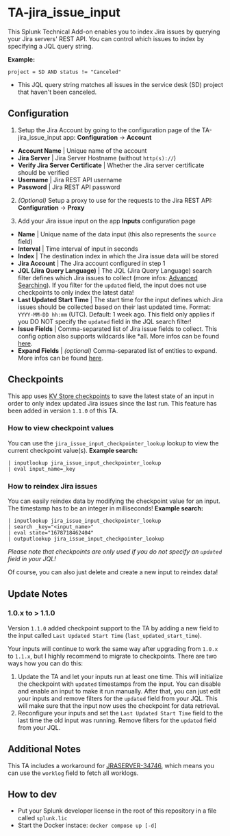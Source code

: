 # TA-jira_issue_input

This Splunk Technical Add-on enables you to index Jira issues by querying your Jira servers' REST API. You can control which issues to index by specifying a JQL query string.

**Example:**

`project = SD AND status != "Canceled"`

- This JQL query string matches all issues in the service desk (SD) project that haven't been canceled.

## Configuration

1. Setup the Jira Account by going to the configuration page of the TA-jira_issue_input app: **Configuration** -> **Account**

- **Account Name** | Unique name of the account
- **Jira Server** | Jira Server Hostname (without `http(s)://`)
- **Verify Jira Server Certificate** | Whether the Jira server certificate should be verified
- **Username** | Jira REST API username
- **Password** | Jira REST API password

2. *(Optional)* Setup a proxy to use for the requests to the Jira REST API: **Configuration** -> **Proxy**

3. Add your Jira issue input on the app **Inputs** configuration page

- **Name** | Unique name of the data input (this also represents the `source` field)
- **Interval** | Time interval of input in seconds
- **Index** | The destination index in which the Jira issue data will be stored
- **Jira Account** | The Jira account configured in step 1
- **JQL (Jira Query Language)** | The JQL (Jira Query Language) search filter defines which Jira issues to collect (more infos: [Advanced Searching](http://confluence.atlassian.com/display/JIRA/Advanced+Searching)). If you filter for the `updated` field, the input does not use checkpoints to only index the latest data!
- **Last Updated Start Time** | The start time for the input defines which Jira issues should be collected based on their last updated time. Format: `YYYY-MM-DD hh:mm` (UTC). Default: 1 week ago. This field only applies if you DO NOT specify the `updated` field in the JQL search filter!
- **Issue Fields** | Comma-separated list of Jira issue fields to collect. This config option also supports wildcards like \*all. More infos can be found [here](https://docs.atlassian.com/software/jira/docs/api/REST/latest/#search-search).
- **Expand Fields** | *(optional)* Comma-separated list of entities to expand. More infos can be found [here](https://docs.atlassian.com/software/jira/docs/api/REST/latest/).

## Checkpoints

This app uses [KV Store checkpoints](https://splunk.github.io/addonfactory-solutions-library-python/modular_input/checkpointer/#solnlib.modular_input.checkpointer.KVStoreCheckpointer) to save the latest state of an input in order to only index updated Jira issues since the last run. This feature has been added in version `1.1.0` of this TA.

### How to view checkpoint values

You can use the `jira_issue_input_checkpointer_lookup` lookup to view the current checkpoint value(s). **Example search:**

```
| inputlookup jira_issue_input_checkpointer_lookup
| eval input_name=_key
```

### How to reindex Jira issues

You can easily reindex data by modifying the checkpoint value for an input. The timestamp has to be an integer in milliseconds! **Example search:**

```
| inputlookup jira_issue_input_checkpointer_lookup
| search _key="<input_name>"
| eval state="1678718462404"
| outputlookup jira_issue_input_checkpointer_lookup
```

*Please note that checkpoints are only used if you do not specify an `updated` field in your JQL!*

Of course, you can also just delete and create a new input to reindex data!

## Update Notes

### 1.0.x to > 1.1.0

Version `1.1.0` added checkpoint support to the TA by adding a new field to the input called `Last Updated Start Time` (`last_updated_start_time`).

Your inputs will continue to work the same way after upgrading from `1.0.x` to `1.1.x`, but I highly recommend to migrate to checkpoints. There are two ways how you can do this:

1. Update the TA and let your inputs run at least one time. This will initialize the checkpoint with `updated` timestamps from the input. You can disable and enable an input to make it run manually. After that, you can just edit your inputs and remove filters for the `updated` field from your JQL. This will make sure that the input now uses the checkpoint for data retrieval.
2. Reconfigure your inputs and set the `Last Updated Start Time` field to the last time the old input was running. Remove filters for the `updated` field from your JQL.

## Additional Notes

This TA includes a workaround for [JRASERVER-34746](https://jira.atlassian.com/browse/JRASERVER-34746), which means you can use the `worklog` field to fetch all worklogs.

## How to dev

- Put your Splunk developer license in the root of this repository in a file called `splunk.lic`
- Start the Docker instace: `docker compose up [-d]`
